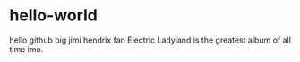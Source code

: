 # hello-world
hello github
big jimi hendrix fan
Electric Ladyland is the greatest album of all time imo.

